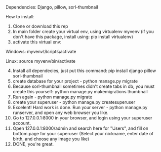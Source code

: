 Dependencies: Django, pillow, sorl-thumbnail

How to install:
1. Clone or download this rep
2. In main folder create your virtual env, using virtualenv myvenv (if you don't have this package, install using: pip install virtualenv)
3. activate this virtual env:

  Windows:
    myvenv\Scripts\activate
    
  Linux:
    source myvenv/bin/activate
    
4. Install all dependecies, just put this command: pip install django pillow sorl-thumbnail
5. create database for your project - python manage.py migrate
6. Because sorl-thumbnail sometimes didn't create tabs in db, you must create this yourself: python manage.py makemigrations thumbnail
7. Run again - python manage.py migrate
8. create your superuser - python manage.py createsuperuser
9. Excelent! Hard work is done. Run your server - python manage.py runserver, and open any web browser you like.
10. Go to 127.0.0.1:8000 in your browser, and login using your superuser account.
11. Open 127.0.0.1:8000/admin and search here for "Users", and fill on bottom page for your superuser (Select your nickname, enter date of birth, and choose any image you like)
12. DONE, you're great.


